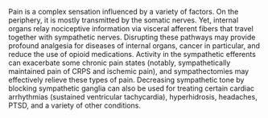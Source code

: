 Pain is a complex sensation influenced by a variety of factors. On the periphery, it is mostly transmitted by the somatic nerves. Yet, internal organs relay nociceptive information via visceral afferent fibers that travel together with sympathetic nerves. Disrupting these pathways may provide profound analgesia for diseases of internal organs, cancer in particular, and reduce the use of opioid medications. Activity in the sympathetic efferents can exacerbate some chronic pain states (notably, sympathetically maintained pain of CRPS and ischemic pain), and sympathectomies may effectively relieve these types of pain. Decreasing sympathetic tone by blocking sympathetic ganglia can also be used for treating certain cardiac arrhythmias (sustained ventricular tachycardia), hyperhidrosis, headaches, PTSD, and a variety of other conditions.